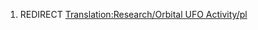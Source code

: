 1.  REDIRECT [Translation:Research/Orbital UFO
    Activity/pl](Translation:Research/Orbital_UFO_Activity/pl "wikilink")